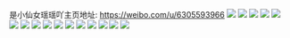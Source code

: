 是小仙女瑶瑶吖主页地址: https://weibo.com/u/6305593966 
![](https://wx4.sinaimg.cn/mw2000/006SJD2ugy1h9etelti8vj30u014045h.jpg) 
![](https://wx4.sinaimg.cn/mw2000/006SJD2ugy1h9etemg5l3j30u0140dls.jpg) 
![](https://wx4.sinaimg.cn/mw2000/006SJD2ugy1h9eten6iq0j30u0140gs0.jpg) 
![](https://wx4.sinaimg.cn/mw2000/006SJD2ugy1h9etel38nvj30u0140ah1.jpg) 
![](https://wx4.sinaimg.cn/mw2000/006SJD2ugy1h9etenqc30j30u01400zp.jpg) 
![](https://wx4.sinaimg.cn/mw2000/006SJD2ugy1h9eteodforj30u0140468.jpg) 
![](https://wx4.sinaimg.cn/mw2000/006SJD2ugy1h82ouop3prj31o0280axs.jpg) 
![](https://wx4.sinaimg.cn/mw2000/006SJD2ugy1h6xvgr6z2hj30u0140136.jpg) 
![](https://wx4.sinaimg.cn/mw2000/006SJD2ugy1ghkukq59h5j30u0140tdf.jpg) 
![](https://wx4.sinaimg.cn/mw2000/006SJD2uly1ghb9zj4n0hj31400u0n5f.jpg) 
![](https://wx4.sinaimg.cn/mw2000/006SJD2uly1ghba00enqgj318g0u0dmc.jpg) 
![](https://wx4.sinaimg.cn/mw2000/006SJD2uly1ghb9zh5emaj30u0140wo1.jpg) 
![](https://wx4.sinaimg.cn/mw2000/006SJD2uly1ghb9zefeuhj30u014010y.jpg) 
![](https://wx4.sinaimg.cn/mw2000/006SJD2uly1gha91uqit5j30u0140tjy.jpg) 
![](https://wx4.sinaimg.cn/mw2000/006SJD2uly1gha91u8rkkj30u0140jxw.jpg) 
![](https://wx4.sinaimg.cn/mw2000/006SJD2ugy1ggxo5tpl86j30u00tzdvn.jpg) 
